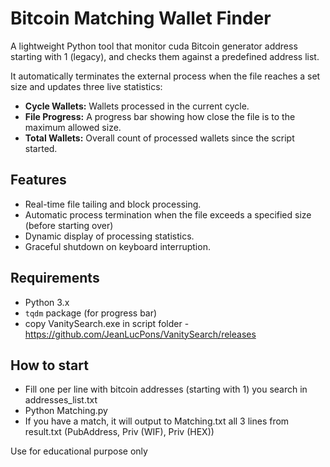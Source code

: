 # Bitcoin Matching Wallet Finder

A lightweight Python tool that monitor cuda Bitcoin generator address starting with 1 (legacy), and checks them against a predefined address list. 

It automatically terminates the external process when the file reaches a set size and updates three live statistics:

- **Cycle Wallets:** Wallets processed in the current cycle.
- **File Progress:** A progress bar showing how close the file is to the maximum allowed size.
- **Total Wallets:** Overall count of processed wallets since the script started.

## Features

- Real-time file tailing and block processing.
- Automatic process termination when the file exceeds a specified size (before starting over)
- Dynamic display of processing statistics.
- Graceful shutdown on keyboard interruption.

## Requirements

- Python 3.x
- `tqdm` package (for progress bar)
- copy VanitySearch.exe in script folder - https://github.com/JeanLucPons/VanitySearch/releases

## How to start

- Fill one per line with bitcoin addresses (starting with 1) you search in addresses_list.txt
- Python Matching.py
- If you have a match, it will output to Matching.txt all 3 lines from result.txt (PubAddress, Priv (WIF), Priv (HEX))

Use for educational purpose only
